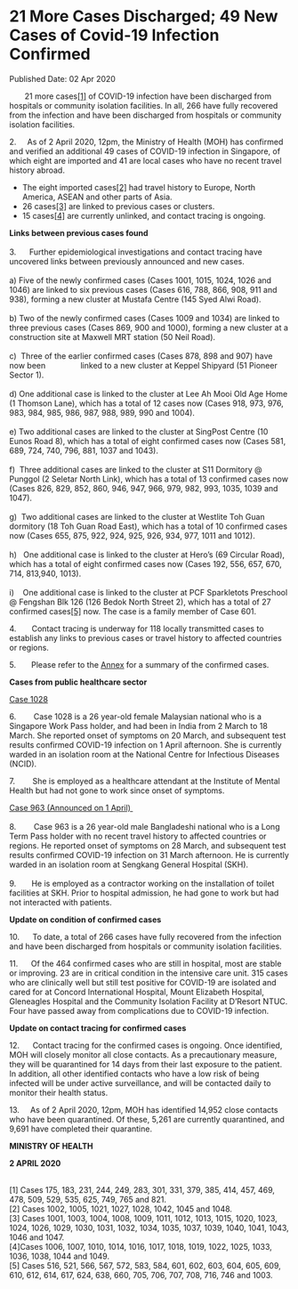 <html>
    <meta http-equiv="Content-Type" content="text/html; charset=utf-8"/>
    <meta charset="utf-8"/>
    <title>21 More Cases Discharged; 49 New Cases of Covid-19 Infection Confirmed</title>
    <body><h1>21 More Cases Discharged; 49 New Cases of Covid-19 Infection Confirmed</h1>
    <p>Published Date: 02 Apr 2020</p> <p>&nbsp; &nbsp; &nbsp; &nbsp;21 more cases<a href="file:///C:/Users/Vimita/Downloads/Press%20Release-Confirmed%20cases%201001%20to%201049-Draft%202Apr%202000h.docx#_ftn1" name="_ftnref1" title="">[1]</a> of COVID-19 infection have been discharged from hospitals or community isolation facilities. In all, 266 have fully recovered from the infection and have been discharged from hospitals or community isolation facilities. </p> <p>2.&nbsp; &nbsp; &nbsp;As of 2 April 2020, 12pm, the Ministry of Health (MOH) has confirmed and verified an additional 49 cases of COVID-19 infection in Singapore, of which eight are imported and 41 are local cases who have no recent travel history abroad.</p><ul><li>The eight imported cases<a href="file:///C:/Users/Vimita/Downloads/Press%20Release-Confirmed%20cases%201001%20to%201049-Draft%202Apr%202000h.docx#_ftn2" name="_ftnref2" title="">[2]</a> had travel history to Europe, North America, ASEAN and other parts of Asia.</li><li>26 cases<a href="file:///C:/Users/Vimita/Downloads/Press%20Release-Confirmed%20cases%201001%20to%201049-Draft%202Apr%202000h.docx#_ftn3" name="_ftnref3" title="">[3]</a> are linked to previous cases or clusters.</li><li>15 cases<a href="file:///C:/Users/Vimita/Downloads/Press%20Release-Confirmed%20cases%201001%20to%201049-Draft%202Apr%202000h.docx#_ftn4" name="_ftnref4" title="">[4]</a> are currently unlinked, and contact tracing is ongoing.</li></ul> <p><strong>Links between previous cases found</strong><br><br>3.&nbsp; &nbsp; &nbsp; Further epidemiological investigations and contact tracing have uncovered links between previously announced and new cases. <br><br>a) Five of the newly confirmed cases (Cases 1001, 1015, 1024, 1026 and 1046) are linked to six previous cases (Cases 616, 788, 866, 908, 911 and 938), forming a new cluster at Mustafa Centre (145 Syed Alwi Road).&nbsp;<br><br> b) Two of the newly confirmed cases (Cases 1009 and 1034) are linked to three previous cases (Cases 869, 900 and 1000), forming a new cluster at a construction site at Maxwell MRT station (50 Neil Road).<br><br>c)&nbsp; Three of the earlier confirmed cases (Cases 878, 898 and 907) have now been&nbsp; &nbsp; &nbsp; &nbsp; &nbsp; &nbsp; &nbsp; &nbsp; linked to a new cluster at Keppel Shipyard (51 Pioneer Sector 1). <br><br>d) One additional case is linked to the cluster at Lee Ah Mooi Old Age Home (1 Thomson Lane), which has a total of 12 cases now (Cases 918, 973, 976, 983, 984, 985, 986, 987, 988, 989, 990 and 1004). <br><br>e) Two additional cases are linked to the cluster at SingPost Centre (10 Eunos Road 8), which has a total of eight confirmed cases now (Cases 581, 689, 724, 740, 796, 881, 1037 and 1043). <br><br>f)&nbsp; Three additional cases are linked to the cluster at S11 Dormitory @ Punggol (2 Seletar North Link), which has a total of 13 confirmed cases now (Cases 826, 829, 852, 860, 946, 947, 966, 979, 982, 993, 1035, 1039 and 1047). <br><br>g)&nbsp; Two additional cases are linked to the cluster at Westlite Toh Guan dormitory (18 Toh Guan Road East), which has a total of 10 confirmed cases now (Cases 655, 875, 922, 924, 925, 926, 934, 977, 1011 and 1012).<br><br>h)&nbsp; &nbsp;One additional case is linked to the cluster at Hero’s (69 Circular Road), which has a total of eight confirmed cases now (Cases 192, 556, 657, 670, 714, 813,940, 1013). <br><br>i)&nbsp; &nbsp; One additional case is linked to the cluster at PCF Sparkletots Preschool @ Fengshan Blk 126 (126 Bedok North Street 2), which has a total of 27 confirmed cases<a href="file:///C:/Users/Vimita/Downloads/Press%20Release-Confirmed%20cases%201001%20to%201049-Draft%202Apr%202000h.docx#_ftn1" name="_ftnref1" title="">[5]</a> now. The case is a family member of Case 601.</p><div> <p>4.&nbsp; &nbsp; &nbsp; &nbsp;Contact tracing is underway for 118 locally transmitted cases to establish any links to previous cases or travel history to affected countries or regions.</p><p><p>5.&nbsp; &nbsp; &nbsp; &nbsp;Please refer to the <u><a href="/docs/librariesprovider5/schemes-subsidies/annex.pdf?sfvrsn=af394f3b_2" title="Annex">Annex</a></u> for a summary of the confirmed cases.</p></p><p><p><strong>Cases from public healthcare sector</strong></p><p><u>Case 1028 </u></p><p>6.&nbsp; &nbsp; &nbsp; &nbsp; Case 1028 is a 26 year-old female Malaysian national who is a Singapore Work Pass holder, and had been in India from 2 March to 18 March. She reported onset of symptoms on 20 March, and subsequent test results confirmed COVID-19 infection on 1 April afternoon. She is currently warded in an isolation room at the National Centre for Infectious Diseases (NCID).</p></p><p><p>7.&nbsp; &nbsp; &nbsp; &nbsp; She is employed as a healthcare attendant at the Institute of Mental Health but had not gone to work since onset of symptoms.</p></p> <p><u>Case 963 (Announced on 1 April)&nbsp;<br></u><br>8.&nbsp; &nbsp; &nbsp; &nbsp; Case 963 is a 26 year-old male Bangladeshi national who is a Long Term Pass holder with no recent travel history to affected countries or regions. He reported onset of symptoms on 28 March, and subsequent test results confirmed COVID-19 infection on 31 March afternoon. He is currently warded in an isolation room at Sengkang General Hospital (SKH). <br><br>9.&nbsp; &nbsp; &nbsp; &nbsp;He is employed as a contractor working on the installation of toilet facilities at SKH. Prior to hospital admission, he had gone to work but had not interacted with patients.</p><div><p><p><strong>Update on condition of confirmed cases</strong></p><p>10.&nbsp; &nbsp; &nbsp; To date, a total of 266 cases have fully recovered from the infection and have been discharged from hospitals or community isolation facilities.</p></p><p><p>11.&nbsp; &nbsp; &nbsp; Of the 464 confirmed cases who are still in hospital, most are stable or improving. 23 are in critical condition in the intensive care unit. 315 cases who are clinically well but still test positive for COVID-19 are isolated and cared for at Concord International Hospital, Mount Elizabeth Hospital, Gleneagles Hospital and the Community Isolation Facility at D’Resort NTUC. Four have passed away from complications due to COVID-19 infection.</p></p><p><p><strong>Update on contact tracing for confirmed cases</strong><br></p><p>12.&nbsp; &nbsp; &nbsp; Contact tracing for the confirmed cases is ongoing. Once identified, MOH will closely monitor all close contacts. As a precautionary measure, they will be quarantined for 14 days from their last exposure to the patient. In addition, all other identified contacts who have a low risk of being infected will be under active surveillance, and will be contacted daily to monitor their health status.</p></p><p><p>13.&nbsp; &nbsp; &nbsp;As of 2 April 2020, 12pm, MOH has identified 14,952 close contacts who have been quarantined. Of these, 5,261 are currently quarantined, and 9,691 have completed their quarantine.</p></p><div> <p><strong>MINISTRY OF HEALTH</strong></p> <p><strong>2 APRIL 2020<br><br></strong></p><p>[1] Cases 175, 183, 231, 244, 249, 283, 301, 331, 379, 385, 414, 457, 469, 478, 509, 529, 535, 625, 749, 765 and 821.<br>[2] Cases 1002, 1005, 1021, 1027, 1028, 1042, 1045 and 1048.<br>[3] Cases 1001, 1003, 1004, 1008, 1009, 1011, 1012, 1013, 1015, 1020, 1023, 1024, 1026, 1029, 1030, 1031, 1032, 1034, 1035, 1037, 1039, 1040, 1041, 1043, 1046 and 1047.<br>[4]Cases 1006, 1007, 1010, 1014, 1016, 1017, 1018, 1019, 1022, 1025, 1033, 1036, 1038, 1044 and 1049.<br>[5] Cases 516, 521, 566, 567, 572, 583, 584, 601, 602, 603, 604, 605, 609, 610, 612, 614, 617, 624, 638, 660, 705, 706, 707, 708, 716, 746 and 1003.&nbsp;<br><br></p> </div><div id="ftn1"><p> </p> </div> </div><div id="ftn4"> </div> </div></body>
</html>